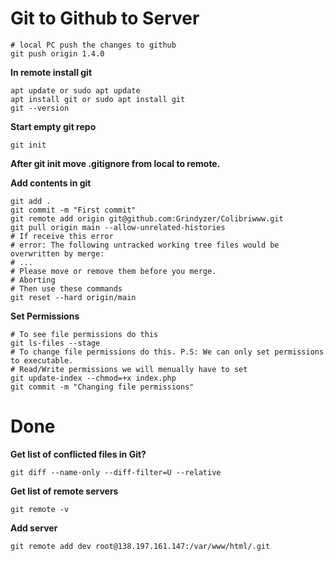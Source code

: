 # Git to Github to Server
```
# local PC push the changes to github
git push origin 1.4.0
```

**In remote install git**
```
apt update or sudo apt update
apt install git or sudo apt install git
git --version
```

**Start empty git repo**
```
git init
```

**After git init move .gitignore from local to remote.**

**Add contents in git**
```
git add .
git commit -m "First commit"
git remote add origin git@github.com:Grindyzer/Colibriwww.git
git pull origin main --allow-unrelated-histories
# If receive this error
# error: The following untracked working tree files would be overwritten by merge:
# ...
# Please move or remove them before you merge.
# Aborting
# Then use these commands
git reset --hard origin/main
```

**Set Permissions**
```
# To see file permissions do this
git ls-files --stage
# To change file permissions do this. P.S: We can only set permissions to executable. 
# Read/Write permissions we will menually have to set
git update-index --chmod=+x index.php
git commit -m "Changing file permissions"
```
# Done

**Get list of conflicted files in Git?**
```
git diff --name-only --diff-filter=U --relative
```

**Get list of remote servers**
```
git remote -v
```

**Add server**
```
git remote add dev root@138.197.161.147:/var/www/html/.git
```
